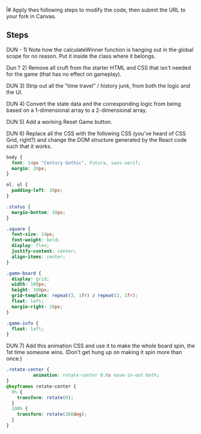 Î# Apply thes following steps to modify the code, then submit the URL to your fork in Canvas.

## Steps
DUN - 1) Note how the calculateWinner function is hanging out in the global scope for no reason. Put it inside the class where it belongs.

Dun ? 2) Remove all cruft from the starter HTML and CSS that isn't needed for the game (that has no effect on gameplay).

DUN 3) Strip out all the "time travel" / history junk, from both the logic and the UI.

DUN 4) Convert the state data and the corresponding logic from being based on a 1-dimensional array to a 2-dimensional array.

DUN 5) Add a working Reset Game button.

DUN 6) Replace all the CSS with the following CSS (you've heard of CSS Grid, right?) and change the DOM structure generated by the React code such that it works.

```css
body {
  font: 14px "Century Gothic", Futura, sans-serif;
  margin: 20px;
}

ol, ul {
  padding-left: 30px;
}

.status {
  margin-bottom: 10px;
}

.square {
  font-size: 24px;
  font-weight: bold;
  display: flex;
  justify-content: center;
  align-items: center;
}

.game-board {
  display: grid;
  width: 100px;
  height: 100px;
  grid-template: repeat(3, 1fr) / repeat(3, 1fr);
  float: left;
  margin-right: 20px;
}

.game-info {
  float: left;
}
```

DUN 7) Add this animation CSS and use it to make the whole board spin, the 1st time someone wins. (Don't get hung up on making it spin more than once.)

```css
.rotate-center {
          animation: rotate-center 0.6s ease-in-out both;
}
@keyframes rotate-center {
  0% {
    transform: rotate(0);
  }
  100% {
    transform: rotate(360deg);
  }
}
```